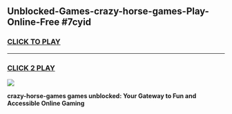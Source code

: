 
## Unblocked-Games-crazy-horse-games-Play-Online-Free #7cyid
<h3>
<a href="https://us.freeplayer.one?title=crazy-horse-games&ref=10M">CLICK TO PLAY</a></h3>
<hr>

<h3>
<a href="https://us.freeplayer.one?title=crazy-horse-games&ref=10M">CLICK 2 PLAY</a>
  
</h3>

<a href="https://us.freeplayer.one?title=crazy-horse-games&ref=10M"><img src="https://clearcache.store/games.png"></a>


**crazy-horse-games games unblocked: Your Gateway to Fun and Accessible Online Gaming**
